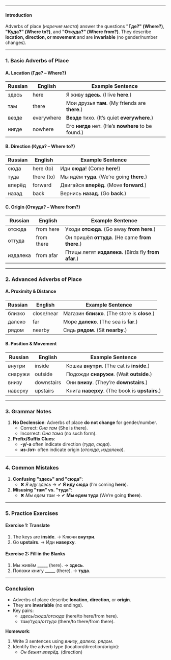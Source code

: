 
---
#### **Introduction**  
Adverbs of place (*наречия места*) answer the questions **"Где?" (Where?)**, **"Куда?" (Where to?)**, and **"Откуда?" (Where from?)**. They describe **location, direction, or movement** and are **invariable** (no gender/number changes).  

---

### **1. Basic Adverbs of Place**  

#### **A. Location (Где? – Where?)**  
| Russian  | English  | Example Sentence  |  
|----------|----------|------------------|  
| здесь    | here     | Я живу **здесь**. (I live **here**.) |  
| там      | there    | Мои друзья **там**. (My friends are **there**.) |  
| везде    | everywhere | **Везде** тихо. (It’s quiet **everywhere**.) |  
| нигде    | nowhere  | Его **нигде** нет. (He’s **nowhere** to be found.) |  

#### **B. Direction (Куда? – Where to?)**  
| Russian  | English  | Example Sentence  |  
|----------|----------|------------------|  
| сюда     | here (to) | Иди **сюда**! (Come **here**!) |  
| туда     | there (to) | Мы идём **туда**. (We’re going **there**.) |  
| вперёд   | forward  | Двигайся **вперёд**. (Move **forward**.) |  
| назад    | back     | Вернись **назад**. (Go **back**.) |  

#### **C. Origin (Откуда? – Where from?)**  
| Russian  | English  | Example Sentence  |  
|----------|----------|------------------|  
| отсюда   | from here | Уходи **отсюда**. (Go away **from here**.) |  
| оттуда   | from there | Он пришёл **оттуда**. (He came **from there**.) |  
| издалека | from afar | Птицы летят **издалека**. (Birds fly **from afar**.) |  

---

### **2. Advanced Adverbs of Place**  

#### **A. Proximity & Distance**  
| Russian     | English       | Example Sentence  |  
|-------------|---------------|------------------|  
| близко      | close/near    | Магазин **близко**. (The store is **close**.) |  
| далеко      | far           | Море **далеко**. (The sea is **far**.) |  
| рядом       | nearby        | Сядь **рядом**. (Sit **nearby**.) |  

#### **B. Position & Movement**  
| Russian     | English       | Example Sentence  |  
|-------------|---------------|------------------|  
| внутри      | inside        | Кошка **внутри**. (The cat is **inside**.) |  
| снаружи     | outside       | Подожди **снаружи**. (Wait **outside**.) |  
| внизу       | downstairs    | Они **внизу**. (They’re **downstairs**.) |  
| наверху     | upstairs      | Книга **наверху**. (The book is **upstairs**.) |  

---

### **3. Grammar Notes**  
1. **No Declension**: Adverbs of place **do not change** for gender/number.  
   - Correct: *Она там* (She is there).  
   - Incorrect: *Она тама* (no such form).  
2. **Prefix/Suffix Clues**:  
   - **-у/-а** often indicate direction (*туда*, *сюда*).  
   - **из-/от-** often indicate origin (*отсюда*, *издалека*).  

---

### **4. Common Mistakes**  
1. **Confusing "здесь" and "сюда"**:  
   - ✖ *Я иду здесь* → ✔ **Я иду сюда** (I’m coming **here**).  
2. **Misusing "там" vs. "туда"**:  
   - ✖ *Мы едем там* → ✔ **Мы едем туда** (We’re going **there**).  

---

### **5. Practice Exercises**  

#### **Exercise 1: Translate**  
1. The keys are **inside**. → Ключи **внутри**.  
2. Go **upstairs**. → Иди **наверху**.  

#### **Exercise 2: Fill in the Blanks**  
1. Мы живём _____ (here). → **здесь**.  
2. Положи книгу _____ (there). → **туда**.  

---

### **Conclusion**  
- Adverbs of place describe **location**, **direction**, or **origin**.  
- They are **invariable** (no endings).  
- Key pairs:  
  - *здесь/сюда/отсюда* (here/to here/from here).  
  - *там/туда/оттуда* (there/to there/from there).  

**Homework**:  
1. Write 3 sentences using *внизу*, *далеко*, *рядом*.  
2. Identify the adverb type (location/direction/origin):  
   - *Он бежит вперёд.* (direction)  
